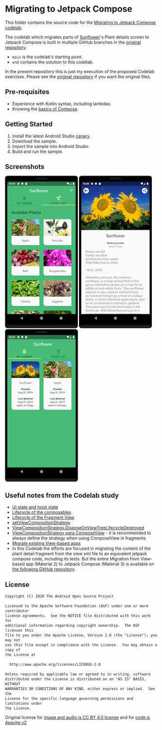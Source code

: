 # Migrating to Jetpack Compose

This folder contains the source code for the [Migrating to Jetpack Compose codelab](https://developer.android.com/codelabs/jetpack-compose-migration).

The codelab which migrates parts of [Sunflower](https://github.com/android/sunflower)'s Plant
details screen to Jetpack Compose is built in multiple GitHub branches in the [original repository](https://github.com/android/codelab-android-compose):

* `main` is the codelab's starting point.
* `end` contains the solution to this codelab.

In the present repository this is just my execution of the proposed Codelab exercises. Please see the
[original repository](https://github.com/android/codelab-android-compose) if you want the original files.

## Pre-requisites
* Experience with Kotlin syntax, including lambdas.
* Knowing the [basics of Compose](https://developer.android.com/codelabs/jetpack-compose-basics/).

## Getting Started
1. Install the latest Android Studio [canary](https://developer.android.com/studio/preview/).
2. Download the sample.
3. Import the sample into Android Studio.
4. Build and run the sample.


## Screenshots

![List of plants](screenshots/phone_plant_list.png "A list of plants")
![Plant details](screenshots/phone_plant_detail.png "Details for a specific plant")
![My Garden](screenshots/phone_my_garden.png "Plants that have been added to your garden")

## Useful notes from the Codelab study

- [Ui state and hoist state](https://developer.android.com/jetpack/compose/state-hoisting#screen-ui)
- [Lifecycle of the composables](https://developer.android.com/jetpack/compose/lifecycle)
- [Lifecycle of the Fragment View](https://developer.android.com/reference/kotlin/androidx/fragment/app/Fragment#getviewlifecycleowner)
- [setViewCompositionStrategy](https://developer.android.com/reference/kotlin/androidx/compose/ui/platform/AbstractComposeView#setViewCompositionStrategy(androidx.compose.ui.platform.ViewCompositionStrategy))
- [ViewCompositionStrategy.DisposeOnViewTreeLifecycleDestroyed](https://developer.android.com/reference/kotlin/androidx/compose/ui/platform/ViewCompositionStrategy.DisposeOnViewTreeLifecycleDestroyed)
- [ViewCompositionStrategy para ComposeView](https://developer.android.com/jetpack/compose/interop/interop-apis#composition-strategy) - 
it is recommended to always define the strategy when using ComposeView in fragments
- [Migrate existing View-based apps](https://developer.android.com/jetpack/compose/migrate)
- In this Codelab the efforts are focused in migrating the content of the plant detail fragment from the
view xml file to an equivalent jetpack compose code, including its tests. But the entire Migration from
View-based app (Material 2) to Jetpack Compose (Material 3) is available on 
[the following GitHub repository](https://github.com/android/sunflower).

## License

```
Copyright (C) 2020 The Android Open Source Project

Licensed to the Apache Software Foundation (ASF) under one or more contributor
license agreements.  See the NOTICE file distributed with this work for
additional information regarding copyright ownership.  The ASF licenses this
file to you under the Apache License, Version 2.0 (the "License"); you may not
use this file except in compliance with the License.  You may obtain a copy of
the License at

  http://www.apache.org/licenses/LICENSE-2.0

Unless required by applicable law or agreed to in writing, software
distributed under the License is distributed on an "AS IS" BASIS, WITHOUT
WARRANTIES OR CONDITIONS OF ANY KIND, either express or implied.  See the
License for the specific language governing permissions and limitations under
the License.
```

Original license for [image and audio is CC BY 4.0 license](/third-party/codelab-android-compose/MigrationCodelab/ASSETS_LICENSE) and for [code is Apache v2](/third-party/codelab-android-compose/MigrationCodelab/LICENSE)
